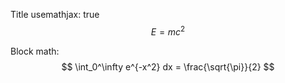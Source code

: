 Title
usemathjax: true
$$E=mc^2$$


Block math:
$$
\int_0^\infty e^{-x^2} dx = \frac{\sqrt{\pi}}{2}
$$

